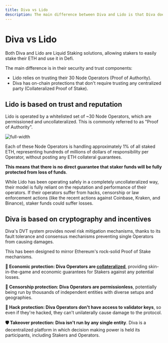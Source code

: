 ```yaml
---
title: Diva vs Lido
description: The main difference between Diva and Lido is that Diva doesn't require any trust in Operators, thanks to trustless cryptographic mechanisms.
---
```


# Diva vs Lido

Both Diva and Lido are Liquid Staking solutions, allowing stakers to easily stake their ETH and use it in Defi.

The main difference is in their security and trust components:

- Lido relies on trusting their 30 Node Operators (Proof of Authority).
- Diva has on-chain protections that don't require trusting any centralized party (Collateralized Proof of Stake).

## Lido is based on trust and reputation

Lido is operated by a whitelisted set of ~30 Node Operators, which are permissioned and uncollateralized. This is commonly referred to as "Proof of Authority".

<div style={{textAlign: 'center'}}>

![full-width](img/Lido-comp.png)
</div>

Each of these Node Operators is handling approximately 1% of all staked ETH, representing hundreds of millions of dollars of responsibility per Operator, without posting any ETH collateral guarantees.

**This means that there is no direct guarantee that staker funds will be fully protected from loss of funds**.

While Lido has been operating safely in a completely uncollateralized way, their model is fully reliant on the reputation and performance of their operators. If their operators suffer from hacks, censorship or law enforcement actions (like the recent actions against Coinbase, Kraken, and Binance), staker funds could suffer losses.

## Diva is based on cryptography and incentives

Diva's DVT system provides novel risk mitigation mechanisms, thanks to its fault tolerance and consensus mechanisms preventing single Operators from causing damages.

This has been designed to mirror Ethereum's rock-solid Proof of Stake mechanisms.

**🏦 Economic protection: Diva Operators are [collateralized](glossary#collateral)**, providing skin-in-the-game and economic guarantees for Stakers against any potential losses.

**💬 Censorship protection: Diva Operators are permissionless**, potentially being run by thousands of independent entities with diverse setups and geographies.

**🔐 Hack protection: Diva Operators don't have access to validator keys**, so even if they're hacked, they can't unilaterally cause damage to the protocol.

**🛡️ Takeover protection: Diva isn't run by any single entity**. Diva is a decentralized platform in which decision making power is held its participants, including Stakers and Operators.
